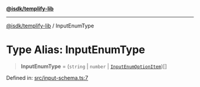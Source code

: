 [**@isdk/templify-lib**](../README.md)

***

[@isdk/templify-lib](../globals.md) / InputEnumType

# Type Alias: InputEnumType

> **InputEnumType** = (`string` \| `number` \| [`InputEnumOptionItem`](../interfaces/InputEnumOptionItem.md))[]

Defined in: [src/input-schema.ts:7](https://github.com/isdk/templify-lib.js/blob/9c9e6fab88a3640338a82dfbafe2fc64c5e07a38/src/input-schema.ts#L7)
